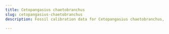 ```yaml
---
title: Cetopangasius chaetobranchus
slug: cetopangasius-chaetobranchus
description: Fossil calibration data for Cetopangasius chaetobranchus, an extinct species of fish. Includes taxonomy authority and locality references, and cross-references to living taxa.

---
```

